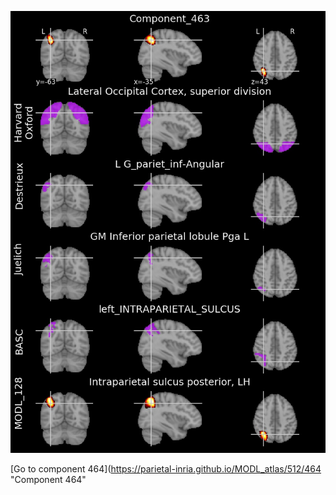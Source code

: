 


![463](preliminary/463.jpg "Component 463")

[Go to component 464](https://parietal-inria.github.io/MODL_atlas/512/464 "Component 464"